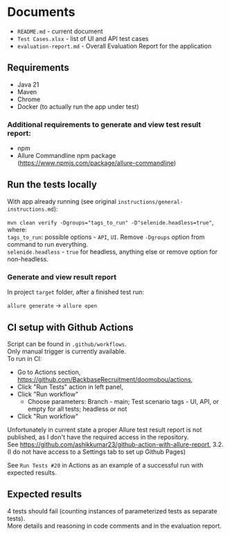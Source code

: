 # Documents
- `README.md` - current document
- `Test Cases.xlsx` - list of UI and API test cases
- `evaluation-report.md` - Overall Evaluation Report for the application

## Requirements
- Java 21
- Maven
- Chrome
- Docker (to actually run the app under test)

### Additional requirements to generate and view test result report:
- npm
- Allure Commandline npm package (https://www.npmjs.com/package/allure-commandline)

## Run the tests locally
With app already running (see original `instructions/general-instructions.md`):

`mvn clean verify -Dgroups="tags_to_run" -D"selenide.headless=true"`, where:   
`tags_to_run`: possible options - `API`, `UI`. Remove `-Dgroups` option from command to run everything.  
`selenide.headless` - `true` for headless, anything else or remove option for non-headless.

### Generate and view result report

In project `target` folder, after a finished test run:

`allure generate`
->
`allure open`

## CI setup with Github Actions

Script can be found in `.github/workflows`.  
Only manual trigger is currently available.  
To run in CI:
- Go to Actions section, https://github.com/BackbaseRecruitment/doomobou/actions,
- Click "Run Tests" action in left panel,
- Click "Run workflow"
  - Choose parameters: Branch - main; Test scenario tags - UI, API, or empty for all tests; headless or not
- Click "Run workflow"

Unfortunately in current state a proper Allure test result report is not published, as I don't have the required access in the repository.  
See https://github.com/ashikkumar23/github-action-with-allure-report, 3.2.  
(I do not have access to a Settings tab to set up Github Pages)

See `Run Tests #20` in Actions as an example of a successful run with expected results.

## Expected results

4 tests should fail (counting instances of parameterized tests as separate tests).  
More details and reasoning in code comments and in the evaluation report.
